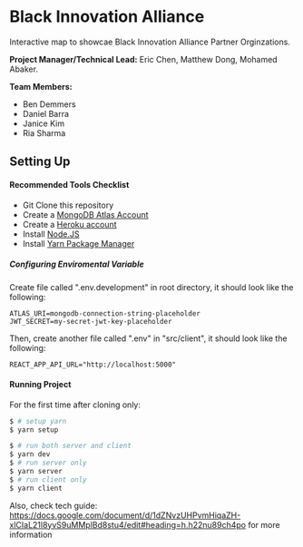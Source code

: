 # Black Innovation Alliance

Interactive map to showcae Black Innovation Alliance Partner Orginzations.

**Project Manager/Technical Lead:** Eric Chen, Matthew Dong, Mohamed Abaker.

**Team Members:**

- Ben Demmers
- Daniel Barra
- Janice Kim
- Ria Sharma

## Setting Up

#### Recommended Tools Checklist

- Git Clone this repository
- Create a [MongoDB Atlas Account](https://www.mongodb.com/cloud/atlas)
- Create a [Heroku account](https://www.heroku.com/)
- Install [Node.JS](https://nodejs.org/en/download/)
- Install [Yarn Package Manager](https://classic.yarnpkg.com/en/docs/install/#mac-stable)

##### Configuring Enviromental Variable

Create file called ".env.development" in root directory, it should look like the following:

```
ATLAS_URI=mongodb-connection-string-placeholder
JWT_SECRET=my-secret-jwt-key-placeholder
```

Then, create another file called ".env" in "src/client", it should look like the following:

```
REACT_APP_API_URL="http://localhost:5000"
```

#### Running Project

For the first time after cloning only:
```bash
$ # setup yarn
$ yarn setup
```

```bash
$ # run both server and client
$ yarn dev
$ # run server only
$ yarn server
$ # run client only
$ yarn client
```

Also, check tech guide: https://docs.google.com/document/d/1dZNvzUHPvmHiqaZH-xlCIaL21l8yvS9uMMplBd8stu4/edit#heading=h.h22nu89ch4po for more information
